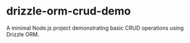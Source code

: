 # drizzle-orm-crud-demo
A minimal Node.js project demonstrating basic CRUD operations using Drizzle ORM.
